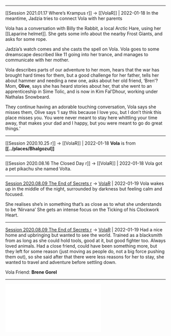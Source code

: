 #
---

[[Session 2021.01.17 Where’s Krampus r]] -> [[VolaR]] | 2022-01-18
In the meantime, Jadzia tries to connect Vola with her parents

  

Vola has a conversation with Billy the Rabbit, a local Arctic Hare, using her [[Laparine helmet]]. She gets some info about the nearby Frost Giants, and asks for some rope.

  

Jadzia’s watch comes and she casts the spell on Vola. Vola goes to some dreamscape described like 11 going into her trance, and manages to communicate with her mother.

  

Vola describes parts of our adventure to her mom, hears that the war has brought hard times for them, but a good challenge for her father, tells her about hammer and needing a new one, asks about her old friend, ‘Bren’? Mom, **Olive**, says she has heard stories about her, that she went to an apprenticeship in Sime Tolic, and is now in Kim Fal’Dhour, working under Nathalas Snowbeard.

They continue having an adorable touching conversation, Vola says she misses them, Olive says ‘I say this because I love you, but I don’t think this place misses you. You were never meant to stay here whittling your time away, that makes your dad and I happy, but you were meant to go do great things.’

---
[[Session 2020.10.25 r]] -> [[VolaR]] | 2022-01-18
**Vola** is from **[[../places/Bhalgozul]]**

---

[[Session 2020.08.16 The Closed Day r]] -> [[VolaR]] | 2022-01-18
Vola got a pet pikachu she named Volta.

---

[Session 2020.08.09 The End of Secrets r](../sessions/notes_matteo_brianedit/Session%202020.08.09%20The%20End%20of%20Secrets%20r.md) -> [VolaR](VolaR.md) | 2022-01-19
Vola wakes up in the middle of the night, surrounded by darkness but feeling calm and focused.

She realises she’s in something that’s as close as to what she understands to be ‘Nirvana’ She gets an intense focus on the Ticking of his Clockwork Heart.

---

[Session 2020.08.09 The End of Secrets r](../sessions/notes_matteo_brianedit/Session%202020.08.09%20The%20End%20of%20Secrets%20r.md) -> [VolaR](VolaR.md) | 2022-01-19
Had a nice home and upbringing but wanted to see the world. Trained as a blacksmith from as long as she could hold tools, good at it, but good fighter too. Always loved animals. Had a close friend, could have been something more, but they left for some reason (just moving as people do, not a big force pushing them out), so she said after that there were less reasons for her to stay, she wanted to travel and adventure before settling down.

Vola Friend: **Brene Gorel**

---
![Brene_Location](../Insights/Brene_Location.md)